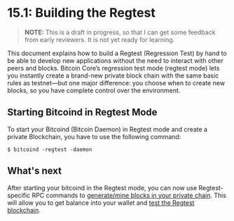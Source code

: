 # 15.1: Building the Regtest

> **NOTE:** This is a draft in progress, so that I can get some feedback from early reviewers. It is not yet ready for learning.

This document explains how to build a Regtest (Regression Test) by hand to be able to develop new applications without the need to interact with other peers and blocks.
Bitcoin Core’s regression test mode (regtest mode) lets you instantly create a brand-new private block chain with the same basic rules as testnet—but one major difference: you choose when to create new blocks, so you have complete control over the environment.

## Starting Bitcoind in Regtest Mode

To start your Bitcoind (Bitcoin Daemon) in Regtest mode and create a private Blockchain, you have to use the following command:
```
$ bitcoind -regtest -daemon
```

## What's next

After starting your bitcoind in the Regtest mode, you can now use Regtest-specific RPC commands to [generate/mine blocks in your private chain](15_3_Mining_with_Regtest.md).
This will allow you to get balance into your wallet and [test the Regtest blockchain](15_2_Testing_with_Regtest.md).

